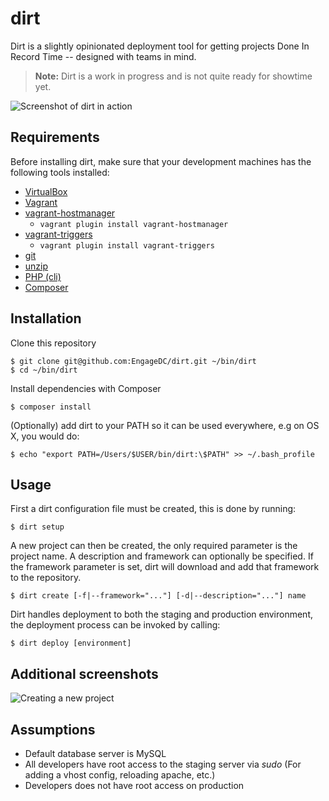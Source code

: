# dirt
Dirt is a slightly opinionated deployment tool for getting projects Done In Record Time -- designed with teams in mind.

> **Note:** Dirt is a work in progress and is not quite ready for showtime yet.

![Screenshot of dirt in action](http://i.imgur.com/g54K4ey.png)

## Requirements
Before installing dirt, make sure that your development machines has the following tools installed:

* [VirtualBox](https://www.virtualbox.org)
* [Vagrant](http://vagrantup.com)
* [vagrant-hostmanager](https://github.com/smdahlen/vagrant-hostmanager)
	* `vagrant plugin install vagrant-hostmanager`
* [vagrant-triggers](https://github.com/emyl/vagrant-triggers)
	* `vagrant plugin install vagrant-triggers`
* [git](http://git-scm.com)
* [unzip](http://linux.die.net/man/1/unzip)
* [PHP (cli)](http://php.net)
* [Composer](http://getcomposer.org/download/)

## Installation
Clone this repository

    $ git clone git@github.com:EngageDC/dirt.git ~/bin/dirt
	$ cd ~/bin/dirt

Install dependencies with Composer

    $ composer install

(Optionally) add dirt to your PATH so it can be used everywhere, e.g on OS X, you would do:
	
	$ echo "export PATH=/Users/$USER/bin/dirt:\$PATH" >> ~/.bash_profile

## Usage
First a dirt configuration file must be created, this is done by running:

	$ dirt setup

A new project can then be created, the only required parameter is the project name. A description and framework can optionally be specified. If the framework parameter is set, dirt will download and add that framework to the repository.

	$ dirt create [-f|--framework="..."] [-d|--description="..."] name

Dirt handles deployment to both the staging and production environment, the deployment process can be invoked by calling:

	$ dirt deploy [environment]


## Additional screenshots
![Creating a new project](http://i.imgur.com/GLOkkIs.png)


## Assumptions
* Default database server is MySQL
* All developers have root access to the staging server via *sudo* (For adding a vhost config, reloading apache, etc.)
* Developers does not have root access on production